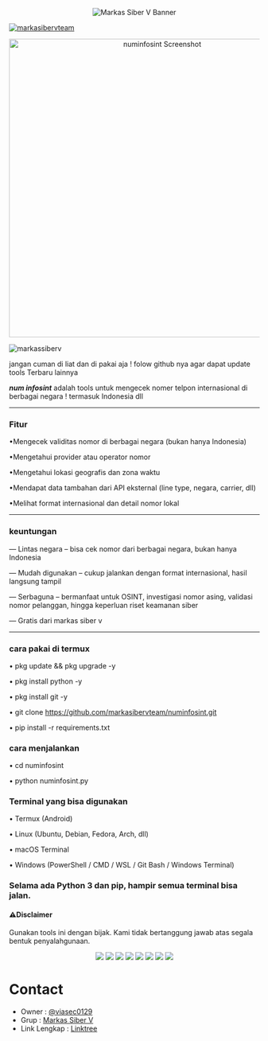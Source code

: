 <p align="center">
  <img src="https://e.top4top.io/p_35197usiy0.jpg" alt="Markas Siber V Banner" />
</p>

<p align="left"> <a href="https://github.com/ryo-ma/github-profile-trophy"><img src="https://github-profile-trophy.vercel.app/?username=markasibervteam" alt="markasibervteam" /></a> </p>

<p align="center">
  <img src="https://i.top4top.io/p_35190tv4m0.jpg" alt="numinfosint Screenshot" width="600"/>
</p>

<p align="left"> <img src="https://komarev.com/ghpvc/?username=markassiberv&label=Profile%20views&color=0e75b6&style=flat" alt="markassiberv" /> </p>

jangan cuman di liat dan di pakai aja ! folow github nya agar dapat update tools Terbaru lainnya 

***num infosint***
adalah tools untuk mengecek nomer telpon internasional di berbagai negara ! termasuk Indonesia dll

---

### Fitur

•Mengecek validitas nomor di berbagai negara (bukan hanya Indonesia)

•Mengetahui provider atau operator nomor

•Mengetahui lokasi geografis dan zona waktu

•Mendapat data tambahan dari API eksternal (line type, negara, carrier, dll)

•Melihat format internasional dan detail nomor lokal


---

### keuntungan

— Lintas negara – bisa cek nomor dari berbagai negara, bukan hanya Indonesia
 
— Mudah digunakan – cukup jalankan dengan format internasional, hasil langsung tampil

— Serbaguna – bermanfaat untuk OSINT, investigasi nomor asing, validasi nomor pelanggan, hingga keperluan riset keamanan siber

— Gratis dari markas siber v 

---

### cara pakai di termux 

• pkg update && pkg upgrade -y

• pkg install python -y

• pkg install git -y

• git clone https://github.com/markasibervteam/numinfosint.git

• pip install -r requirements.txt

### cara menjalankan 

• cd numinfosint

• python numinfosint.py

### Terminal yang bisa digunakan

• Termux (Android)

• Linux (Ubuntu, Debian, Fedora, Arch, dll)

• macOS Terminal

• Windows (PowerShell / CMD / WSL / Git Bash / Windows Terminal)

### Selama ada Python 3 dan pip, hampir semua terminal bisa jalan.


#### ⚠️Disclaimer
Gunakan tools ini dengan bijak.
Kami tidak bertanggung jawab atas segala bentuk penyalahgunaan.

<p align="center">
  <img src="https://img.shields.io/badge/Brave-FF1B2D?style=for-the-badge&logo=Brave&logoColor=white"/>
  <img src="https://img.shields.io/badge/Tor_Browser-7D4698?style=for-the-badge&logo=Tor-Browser&logoColor=white"/>
  <img src="https://img.shields.io/badge/tmux-1BB91F?style=for-the-badge&logo=tmux&logoColor=white"/>
  <img src="https://img.shields.io/badge/GIT-E44C30?style=for-the-badge&logo=git&logoColor=white"/>
  <img src="https://img.shields.io/badge/GitHub-100000?style=for-the-badge&logo=github&logoColor=white"/>
  <img src="https://img.shields.io/badge/Wireshark-1679A7?style=for-the-badge&logo=Wireshark&logoColor=white"/>
  <img src="https://img.shields.io/badge/burpsuite-FF6633?style=for-the-badge&logo=burpsuite&logoColor=white"/>
  <img src="https://img.shields.io/badge/metasploit-2596CD?style=for-the-badge&logo=metasploit&logoColor=white"/>
</p>

# Contact
- Owner : [@viasec0129](https://t.me/viasec0129)  
- Grup : [Markas Siber V](https://t.me/markassiberv)  
- Link Lengkap : [Linktree](https://linktr.ee/linklengkapkami)
